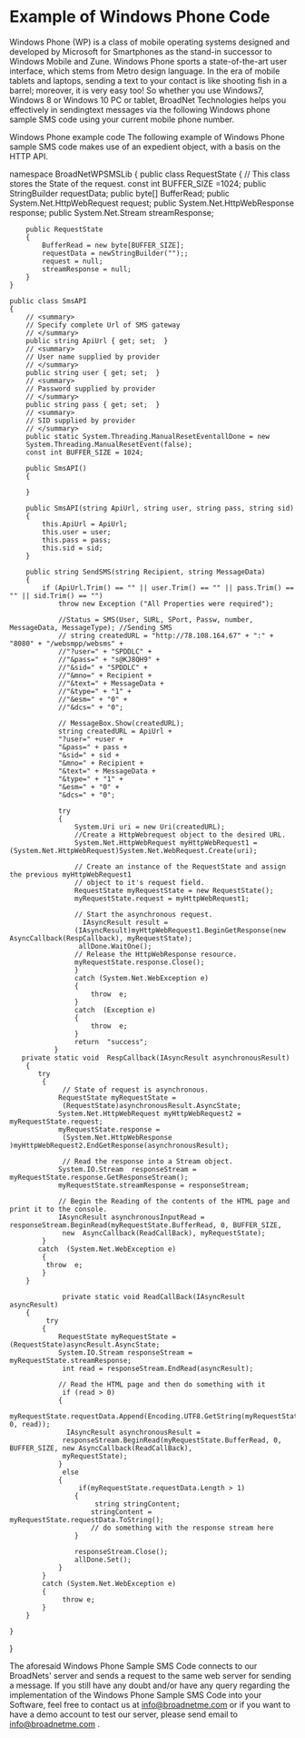 # Example of Windows Phone Code

Windows Phone (WP) is a class of mobile operating systems designed and developed by Microsoft for Smartphones as the stand-in successor to Windows Mobile and Zune. Windows Phone sports a state-of-the-art user interface, which stems from Metro design language. 
In the era of mobile tablets and laptops, sending a text to your contact is like shooting fish in a barrel; moreover, it is very easy too! So whether you use Windows7, Windows 8 or Windows 10 PC or tablet, BroadNet Technologies helps you effectively in sendingtext messages via the following Windows phone sample SMS code using your current mobile phone number.

Windows Phone example code
The following example of Windows Phone sample SMS code makes use of an expedient object, with a basis on the HTTP API.

namespace BroadNetWPSMSLib 
{ 
    public class RequestState 
    { 
        // This class stores the State of the request. 
        const int BUFFER_SIZE =1024; 
        public StringBuilder requestData;
        public byte[] BufferRead;
        public System.Net.HttpWebRequest request;
        public System.Net.HttpWebResponse response;
        public System.Net.Stream streamResponse;

        public RequestState 
        { 
            BufferRead = new byte[BUFFER_SIZE];
            requestData = newStringBuilder("");;
            request = null;
            streamResponse = null;
        } 
    } 

    public class SmsAPI 
    { 
        // <summary> 
        // Specify complete Url of SMS gateway  
        // </summary> 
        public string ApiUrl { get; set;  } 
        // <summary> 
        // User name supplied by provider  
        // </summary> 
        public string user { get; set;  } 
        // <summary> 
        // Password supplied by provider  
        // </summary> 
        public string pass { get; set;  } 
        // <summary> 
        // SID supplied by provider  
        // </summary> 
        public static System.Threading.ManualResetEventallDone = new 
        System.Threading.ManualResetEvent(false);
        const int BUFFER_SIZE = 1024;   
        
        public SmsAPI()
        { 

        } 
        
        public SmsAPI(string ApiUrl, string user, string pass, string sid)
        { 
            this.ApiUrl = ApiUrl;
            this.user = user;
            this.pass = pass;
            this.sid = sid;
        } 
        
        public string SendSMS(string Recipient, string MessageData)
        { 
            if (ApiUrl.Trim() == "" || user.Trim() == "" || pass.Trim() == "" || sid.Trim() == "")
                throw new Exception ("All Properties were required");

                //Status = SMS(User, SURL, SPort, Passw, number, MessageData, MessageType); //Sending SMS 
                // string createdURL = "http://78.108.164.67" + ":" + "8080" + "/websmpp/websms" +
                //"?user=" + "SPDDLC" +
                //"&pass=" + "s@KJ8QH9" +
                //"&sid=" + "SPDDLC" +
                //"&mno=" + Recipient +
                //"&text=" + MessageData +
                //"&type=" + "1" +
                //"&esm=" + "0" +
                //"&dcs=" + "0";

                // MessageBox.Show(createdURL);
                string createdURL = ApiUrl +
                "?user=" +user +
                "&pass=" + pass +
                "&sid=" + sid +
                "&mno=" + Recipient +
                "&text=" + MessageData +
                "&type=" + "1" +
                "&esm=" + "0" +
                "&dcs=" + "0";

                try
                { 
                    System.Uri uri = new Uri(createdURL);
                    //Create a HttpWebrequest object to the desired URL.
                    System.Net.HttpWebRequest myHttpWebRequest1 = (System.Net.HttpWebRequest)System.Net.WebRequest.Create(uri);

                    // Create an instance of the RequestState and assign the previous myHttpWebRequest1
                    // object to it's request field.  
                    RequestState myRequestState = new RequestState();
                    myRequestState.request = myHttpWebRequest1;
                    
                    // Start the asynchronous request.
                      IAsyncResult result =
                    (IAsyncResult)myHttpWebRequest1.BeginGetResponse(new AsyncCallback(RespCallback), myRequestState);
                     allDone.WaitOne();
                    // Release the HttpWebResponse resource.
                    myRequestState.response.Close();
                    }
                    catch (System.Net.WebException e)
                    {
                        throw  e;
                    }
                    catch  (Exception e)
                    {
                        throw  e;
                    }
                    return  "success";
               }
       private static void  RespCallback(IAsyncResult asynchronousResult)
        {
           try
            {
                 // State of request is asynchronous.
                RequestState myRequestState =
                 (RequestState)asynchronousResult.AsyncState;
                System.Net.HttpWebRequest myHttpWebRequest2 = myRequestState.request;
                myRequestState.response =
                 (System.Net.HttpWebResponse )myHttpWebRequest2.EndGetResponse(asynchronousResult);

                 // Read the response into a Stream object.
                System.IO.Stream  responseStream = myRequestState.response.GetResponseStream();
                myRequestState.streamResponse = responseStream;

                // Begin the Reading of the contents of the HTML page and print it to the console.
                IAsyncResult asynchronousInputRead = responseStream.BeginRead(myRequestState.BufferRead, 0, BUFFER_SIZE,
                 new  AsyncCallback(ReadCallBack), myRequestState);
            }
           catch  (System.Net.WebException e)
            {
             throw  e;
            }
        }

                 private static void ReadCallBack(IAsyncResult asyncResult)
        {
             try
            {
                RequestState myRequestState = (RequestState)asyncResult.AsyncState;
                System.IO.Stream responseStream = myRequestState.streamResponse;
                 int read = responseStream.EndRead(asyncResult);

                // Read the HTML page and then do something with it
                 if (read > 0)
                {
                  myRequestState.requestData.Append(Encoding.UTF8.GetString(myRequestState.BufferRead, 0, read));
                  IAsyncResult asynchronousResult = 
                 responseStream.BeginRead(myRequestState.BufferRead, 0, BUFFER_SIZE, new AsyncCallback(ReadCallBack),
                 myRequestState);
                }
                 else
                {
                     if(myRequestState.requestData.Length > 1)
                    {
                         string stringContent;
                        stringContent = myRequestState.requestData.ToString();
                        // do something with the response stream here
                    }

                    responseStream.Close();
                    allDone.Set();
                }
            }
            catch (System.Net.WebException e)
            {
                 throw e;
            }
        }

    }
}

The aforesaid Windows Phone Sample SMS Code connects to our BroadNets' server and sends a request to the same web server for sending a message.
If you still have any doubt and/or have any query regarding the implementation of the Windows Phone Sample SMS Code into your Software, feel free to contact us at info@broadnetme.com or if you want to have a demo account to test our server, please send email to info@broadnetme.com .